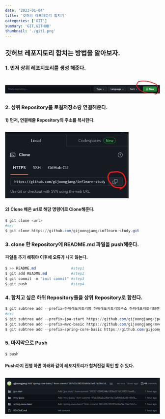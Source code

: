 ```yaml
---
date: '2023-01-04'
title: '깃허브 레포지토리 합치기'
categories: ['GIT']
summary: 'GIT,GITHUB'
thumbnail: './git1.png'
---
```


## 깃허브 레포지토리 합치는 방법을 알아보자.

### 1. 먼저 상위 레포지토리를 생성 해준다.
## <img src="./git2.png" />

### 2. 상위 Repository를 로컬저장소랑 연결해준다.
#### 1) 먼저, 연결해줄 Repository의 주소를 복사한다.

## <img src="./git3.png" />
#### 2) Clone 해온 url로 해당 명령어로 Clone해준다.
```powershell
$ git clone <url>
#ex)
$ git clone https://github.com/gijoongjang/inflearn-study.git
```

### 3. clone 한 Repository에 README.md 파일을 push해준다.
#### 파일을 추가 해줘야 이후에 오류가 나지 않는다.
```powershell
$ >> README.md                #step1
$ git add README.md           #step2
$ git commit -m "init commit" #step3
$ git push                    #step4
```

### 4. 합치고 싶은 하위 Repository들을 상위 Repository로 합친다.
```powershell
$ git subtree add --prefix=하위레포지토리명 하위레포지토리의주소 하위레포지토리브랜치
#ex)
$ git subtree add --prefix=jpa-start https://github.com/gijoongjang/jpa-start.git master
$ git subtree add --prefix=mvc-basic https://github.com/gijoongjang/mvc-basic.git master
$ git subtree add --prefix=spring-core-basic https://github.com/gijoongjang/spring-core-basic.git master 
```

### 5. 마지막으로 Push
```powershell
$ push
```

#### Push까지 진행 하면 아래와 같이 레포지토리가 합쳐진걸 확인 할 수 있다.
## <img src="./git4.png" />





